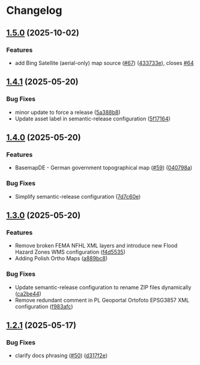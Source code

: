 # Changelog

## [1.5.0](https://github.com/joshuafuller/ATAK-Maps/compare/v1.4.1...v1.5.0) (2025-10-02)

### Features

* add Bing Satellite (aerial-only) map source ([#67](https://github.com/joshuafuller/ATAK-Maps/issues/67)) ([433733e](https://github.com/joshuafuller/ATAK-Maps/commit/433733e9fb161b32cd48ac1cfe6eb9b7c02b8386)), closes [#64](https://github.com/joshuafuller/ATAK-Maps/issues/64)

## [1.4.1](https://github.com/joshuafuller/ATAK-Maps/compare/v1.4.0...v1.4.1) (2025-05-20)

### Bug Fixes

* minor update to force a release ([5a388b8](https://github.com/joshuafuller/ATAK-Maps/commit/5a388b8))
* Update asset label in semantic-release configuration ([5f17164](https://github.com/joshuafuller/ATAK-Maps/commit/5f17164))

## [1.4.0](https://github.com/joshuafuller/ATAK-Maps/compare/v1.3.0...v1.4.0) (2025-05-20)

### Features

* BasemapDE - German government topographical map ([#59](https://github.com/joshuafuller/ATAK-Maps/issues/59)) ([040798a](https://github.com/joshuafuller/ATAK-Maps/commit/040798a))

### Bug Fixes

* Simplify semantic-release configuration ([7d7c60e](https://github.com/joshuafuller/ATAK-Maps/commit/7d7c60e))

## [1.3.0](https://github.com/joshuafuller/ATAK-Maps/compare/v1.2.1...v1.3.0) (2025-05-20)

### Features

* Remove broken FEMA NFHL XML layers and introduce new Flood Hazard Zones WMS configuration ([f4d5535](https://github.com/joshuafuller/ATAK-Maps/commit/f4d5535))
* Adding Polish Ortho Maps ([a889bc8](https://github.com/joshuafuller/ATAK-Maps/commit/a889bc8))

### Bug Fixes

* Update semantic-release configuration to rename ZIP files dynamically ([ca2be44](https://github.com/joshuafuller/ATAK-Maps/commit/ca2be44))
* Remove redundant comment in PL Geoportal Ortofoto EPSG3857 XML configuration ([f983afc](https://github.com/joshuafuller/ATAK-Maps/commit/f983afc))

## [1.2.1](https://github.com/joshuafuller/ATAK-Maps/compare/v1.2.0...v1.2.1) (2025-05-17)

### Bug Fixes

* clarify docs phrasing ([#50](https://github.com/joshuafuller/ATAK-Maps/issues/50)) ([d317f2e](https://github.com/joshuafuller/ATAK-Maps/commit/d317f2e722a202a25877c9ce0c17251e7f3cb240))
